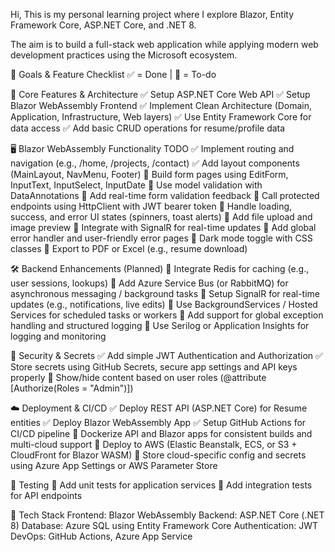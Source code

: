 Hi, This is my personal learning project where I explore Blazor, Entity Framework Core, ASP.NET Core, and .NET 8.

The aim is to build a full-stack web application while applying modern web development practices using the Microsoft ecosystem.

🚀 Goals & Feature Checklist
✅ = Done | 🔲 = To-do

🔧 Core Features & Architecture
✅ Setup ASP.NET Core Web API
✅ Setup Blazor WebAssembly Frontend
✅ Implement Clean Architecture (Domain, Application, Infrastructure, Web layers)
✅ Use Entity Framework Core for data access
✅ Add basic CRUD operations for resume/profile data

🖥️ Blazor WebAssembly Functionality TODO
✅ Implement routing and navigation (e.g., /home, /projects, /contact)
✅ Add layout components (MainLayout, NavMenu, Footer)
🔲 Build form pages using EditForm, InputText, InputSelect, InputDate
🔲 Use model validation with DataAnnotations
🔲 Add real-time form validation feedback
🔲 Call protected endpoints using HttpClient with JWT bearer token
🔲 Handle loading, success, and error UI states (spinners, toast alerts)
🔲 Add file upload and image preview
🔲 Integrate with SignalR for real-time updates
🔲 Add global error handler and user-friendly error pages
🔲 Dark mode toggle with CSS classes
🔲 Export to PDF or Excel (e.g., resume download)

🛠️ Backend Enhancements (Planned)
🔲 Integrate Redis for caching (e.g., user sessions, lookups)
🔲 Add Azure Service Bus (or RabbitMQ) for asynchronous messaging / background tasks
🔲 Setup SignalR for real-time updates (e.g., notifications, live edits)
🔲 Use BackgroundServices / Hosted Services for scheduled tasks or workers
🔲 Add support for global exception handling and structured logging
🔲 Use Serilog or Application Insights for logging and monitoring

🔐 Security & Secrets
✅ Add simple JWT Authentication and Authorization
✅ Store secrets using GitHub Secrets, secure app settings and API keys properly
🔲 Show/hide content based on user roles (@attribute [Authorize(Roles = "Admin")])

☁️ Deployment & CI/CD
✅ Deploy REST API (ASP.NET Core) for Resume entities
✅ Deploy Blazor WebAssembly App 
✅ Setup GitHub Actions for CI/CD pipeline
🔲 Dockerize API and Blazor apps for consistent builds and multi-cloud support
🔲 Deploy to AWS (Elastic Beanstalk, ECS, or S3 + CloudFront for Blazor WASM)
🔲 Store cloud-specific config and secrets using Azure App Settings or AWS Parameter Store

🧪 Testing
🔲 Add unit tests for application services
🔲 Add integration tests for API endpoints

📌 Tech Stack
Frontend: Blazor WebAssembly
Backend: ASP.NET Core (.NET 8)
Database: Azure SQL using Entity Framework Core
Authentication: JWT 
DevOps: GitHub Actions, Azure App Service 
